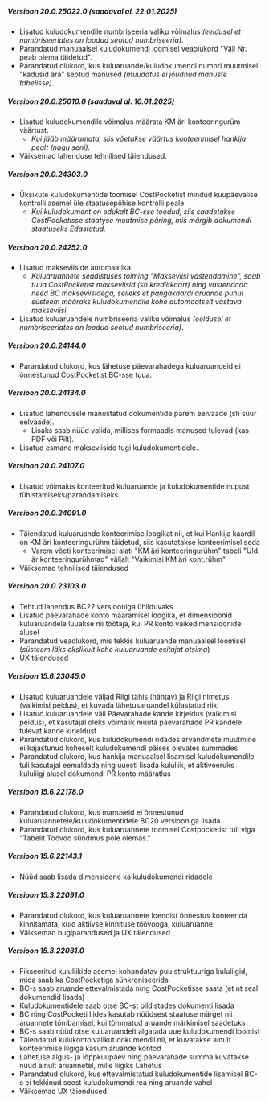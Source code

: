 ---
---
##### Versioon 20.0.25022.0 _(saadaval al. 22.01.2025)_
- Lisatud kuludokumendile numbriseeria valiku võimalus _(eeldusel et numbriseeriates on loodud seotud numbriseeria)_.
- Parandatud manuaalsel kuludokumendi loomisel veaolukord "Väli Nr. peab olema täidetud".
- Parandatud olukord, kus kuluaruande/kuludokumendi numbri muutmisel "kadusid ära" seotud manused _(muudatus ei jõudnud manuste tabelisse)_.  

##### Versioon 20.0.25010.0 _(saadaval al. 10.01.2025)_
- Lisatud kuludokumendile võimalus määrata KM äri konteeringurüm väärtust.
  - _Kui jääb määramata, siis võetakse väärtus konteerimisel hankija pealt (nagu seni)._
- Väiksemad lahenduse tehnilised täiendused.  

##### Versioon 20.0.24303.0
- Üksikute kuludokumentide toomisel CostPocketist mindud kuupäevalise kontrolli asemel üle staatusepõhise kontrolli peale.
  - _Kui kuludokument on edukalt BC-sse toodud, siis saadetakse CostPocketisse staatyse muutmise päring, mis märgib dokumendi staatuseks Edastatud._  

##### Versioon 20.0.24252.0
- Lisatud makseviiside automaatika
  - _Kuluaruannete seadistuses toiming "Makseviisi vastendamine", saab tuua CostPocketist makseviisid (sh krediitkaart) ning vastendada need BC makseviisidega, selleks et pangakaardi aruande puhul süsteem määraks kuludokumendile kohe automaatselt vastava makseviisi._
- Lisatud kuluaruandele numbriseeria valiku võimalus _(eeldusel et numbriseeriates on loodud seotud numbriseeria)_.  

##### Versioon 20.0.24144.0
- Parandatud olukord, kus lähetuse päevarahadega kuluaruandeid ei õnnestunud CostPocketist BC-sse tuua.  

##### Versioon 20.0.24134.0
- Lisatud lahendusele manustatud dokumentide parem eelvaade (sh suur eelvaade).
  - Lisaks saab nüüd valida, millises formaadis manused tulevad (kas PDF või Pilt).
- Lisatud esmane makseviiside tugi kuludokumentidele.  

##### Versioon 20.0.24107.0
- Lisatud võimalus konteeritud kuluaruande ja kuludokumentide nupust tühistamiseks/parandamiseks.  

##### Versioon 20.0.24091.0
- Täiendatud kuluaruande konteerimise loogikat nii, et kui Hankija kaardil on KM äri konteeringurühm täidetud, siis kasutatakse konteerimisel seda
  - Varem võeti konteerimisel alati "KM äri konteeringurühm" tabeli "Üld. ärikonteeringurühmad" väljalt "Vaikimisi KM äri kont.rühm"
- Väiksemad tehnilised täiendused  

##### Versioon 20.0.23103.0
- Tehtud lahendus BC22 versiooniga ühilduvaks
- Lisatud päevarahade konto määramisel loogika, et dimensioonid kuluaruandele luuakse nii töötaja, kui PR konto vaikedimensioonide alusel
- Parandatud veaolukord, mis tekkis kuluaruande manuaalsel loomisel (_süsteem läks ekslikult kohe kuluaruande esitajat otsima_)
- UX täiendused  

##### Versioon 15.6.23045.0
- Lisatud kuluaruandele väljad Riigi tähis (nähtav) ja Riigi nimetus (vaikimisi peidus), et kuvada lähetusaruandel külastatud riiki
- Lisatud kuluaruandele väli Päevarahade kande kirjeldus (vaikimisi peidus), et kasutajal oleks võimalik muuta päevarahade PR kandele tulevat kande kirjeldust
- Parandatud olukord, kus kuludokumendi ridades arvandmete muutmine ei kajastunud koheselt kuludokumendi päises olevates summades
- Parandatud olukord, kus hankija manuaalsel lisamisel kuludokumendile tuli kasutajal eemaldada ning uuesti lisada kululiik, et aktiveeruks kululiigi alusel dokumendi PR konto määratlus  

##### Versioon 15.6.22178.0
- Parandatud olukord, kus manuseid ei õnnestunud kuluaruannetele/kuludokumentidele BC20 versiooniga lisada
- Parandatud olukord, kus kuluaruannete toomisel Costpocketist tuli viga "Tabelit Töövoo sündmus pole olemas."

##### Versioon 15.6.22143.1
- Nüüd saab lisada dimensioone ka kuludokumendi ridadele

##### Versioon 15.3.22091.0
- Parandatud olukord, kus kuluaruannete loendist õnnestus konteerida kinnitamata, kuid aktiivse kinnituse töövooga, kuluaruanne
- Väiksemad bugiparandused ja UX täiendused

##### Versioon 15.3.22031.0
- Fikseeritud kululiikide asemel kohandatav puu struktuuriga kululiigid, mida saab ka CostPocketiga sünkroniseerida
- BC-s saab aruande ettevalmistada ning CostPocketisse saata (et nt seal dokumendid lisada)
- Kuludokumentidele saab otse BC-st pildistades dokumenti lisada
- BC ning CostPocketi liides kasutab nüüdsest staatuse märget nii aruannete tõmbamisel, kui tõmmatud aruande märkimisel saadetuks
- BC-s saab nüüd otse kuluaruandelt algatada uue kuludokumendi loomist
- Täiendatud kulukonto valikut dokumendil nii, et kuvatakse ainult konteerimise liigiga kasumiaruande kontod
- Lähetuse algus- ja lõppkuupäev ning päevarahade summa kuvatakse nüüd ainult aruannetel, mille liigiks Lähetus 
- Parandatud olukord, kus ettevalmistatud kuludokumentide lisamisel BC-s ei tekkinud seost kuludokumendi rea ning aruande vahel
- Väiksemad UX täiendused
